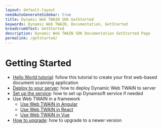 ```yaml
---
layout: default-layout
needAutoGenerateSidebar: true
title: Dynamic Web TWAIN SDK GetStarted
keywords: Dynamic Web TWAIN, Documentation, GetStarted
breadcrumbText: GetStarted
description: Dynamic Web TWAIN SDK Documentation GetStarted Page
permalink: /getstarted/
---
```


# Getting Started

- [Hello World tutorial]({{site.getstarted}}Helloworld.html): follow this tutorial to create your first web-based document scanning application
- [Deploy to your server]({{site.indepth}}deployment/server.html): how to deploy Dynamic Web TWAIN to server
- [Set up the service]({{site.indepth}}deployment/service.html): how to set up Dynamsoft service if needed
- Use Web TWAIN in a framework
  - [Use Web TWAIN in Angular]({{site.indepth}}development/angular.html)
  - [Use Web TWAIN in React]({{site.indepth}}development/react.html)
  - [Use Web TWAIN in Vue]({{site.indepth}}development/vue.html)
- [How to upgrade]({{site.indepth}}development/upgrade.html): how to upgrade to a newer version
